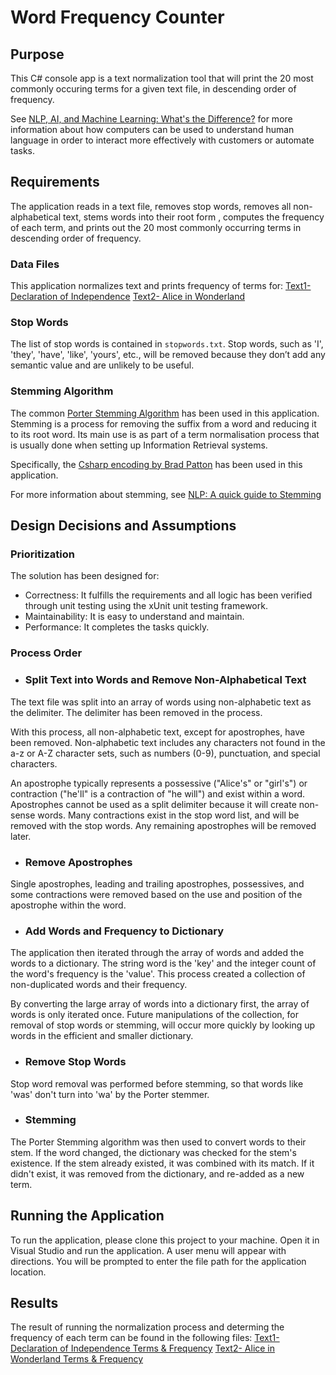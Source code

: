 # Word Frequency Counter

## Purpose

This C# console app is a text normalization tool that will print the 20 most commonly occuring terms for a given text file, in descending order of frequency. 

See [NLP, AI, and Machine Learning: What's the Difference?](https://monkeylearn.com/blog/nlp-ai/#:~:text=Natural%20Language%20Processing%20(NLP)%20is,grammar%20checking%2C%20or%20topic%20classification.) for more information about how computers can be used to understand human language in order to interact more effectively with customers or automate tasks.  

## Requirements

The application reads in a text file, removes stop words, removes all non-alphabetical text, stems words into their root form , computes the frequency of each term, and prints out the 20 most commonly occurring terms in descending order of frequency.

### Data Files

This application normalizes text and prints frequency of terms for:
[Text1- Declaration of Independence](~/word-frequency/Data/Text1.txt)
[Text2- Alice in Wonderland](~/word-frequency/Data/Text2.txt)

### Stop Words

The list of stop words is contained in `stopwords.txt`.  Stop words, such as 'I', 'they', 'have', 'like', 'yours', etc., will be removed because they don’t add any semantic value and are unlikely to be useful.

### Stemming Algorithm

The common [Porter Stemming Algorithm](https://tartarus.org/martin/PorterStemmer/) has been used in this application. Stemming is a process for removing the suffix from a word and reducing it to its root word. Its main use is as part of a term normalisation process that is usually done when setting up Information Retrieval systems.

Specifically, the [Csharp encoding by Brad Patton](https://tartarus.org/martin/PorterStemmer/csharp3.txt) has been used in this application.

For more information about stemming, see [NLP: A quick guide to Stemming](https://medium.com/@tusharsri/nlp-a-quick-guide-to-stemming-60f1ca5db49e)

## Design Decisions and Assumptions

### Prioritization

The solution has been designed for:
- Correctness: It fulfills the requirements and all logic has been verified through unit testing using the xUnit unit testing framework.
- Maintainability: It is easy to understand and maintain.
- Performance: It completes the tasks quickly.

### Process Order
 
- ### Split Text into Words and Remove Non-Alphabetical Text

The text file was split into an array of words using non-alphabetic text as the delimiter.  The delimiter has been removed in the process.

With this process, all non-alphabetic text, except for apostrophes, have been removed.  Non-alphabetic text includes any characters not found in the a-z or A-Z character sets, such as numbers (0-9), punctuation, and special characters.  

An apostrophe typically represents a possessive ("Alice's" or "girl's") or contraction ("he'll" is a contraction of "he will") and exist within a word.  Apostrophes cannot be used as a split delimiter because it will create non-sense words.  Many contractions exist in the stop word list, and will be removed with the stop words.  Any remaining apostrophes will be removed later.   

- ### Remove Apostrophes

Single apostrophes, leading and trailing apostrophes, possessives, and some contractions were removed based on the use and position of the apostrophe within the word.

- ### Add Words and Frequency to Dictionary 

The application then iterated through the array of words and added the words to a dictionary.  The string word is the 'key' and the integer count of the word's frequency is the 'value'.  This process created a collection of non-duplicated words and their frequency.  

By converting the large array of words into a dictionary first, the array of words is only iterated once.  Future manipulations of the collection, for removal of stop words or stemming, will occur more quickly by looking up words in the efficient and smaller dictionary.

- ### Remove Stop Words

Stop word removal was performed before stemming, so that words like 'was' don't turn into 'wa' by the Porter stemmer. 

- ### Stemming

The Porter Stemming algorithm was then used to convert words to their stem.  If the word changed, the dictionary was checked for the stem's existence.  If the stem already existed, it was combined with its match.  If it didn't exist, it was removed from the dictionary, and re-added as a new term.

## Running the Application

To run the application, please clone this project to your machine.  Open it in Visual Studio and run the application.  A user menu will appear with directions.  You will be prompted to enter the file path for the application location.

## Results

The result of running the normalization process and determing the frequency of each term can be found in the following files:
[Text1- Declaration of Independence Terms & Frequency](~/word-frequency/Data/Text1frequency.txt)
[Text2- Alice in Wonderland Terms & Frequency](~/word-frequency/Data/Text2frequency.txt)
